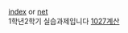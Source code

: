 
[index](https://subtle-dusk-f81302.netlify.app/) or 
[net](https://subtle-dusk-f81302.netlify.app/)
<br>1학년2학기 실습과제입니다
[1027계산](https://silver-horse-1c2b00.netlify.app/)
